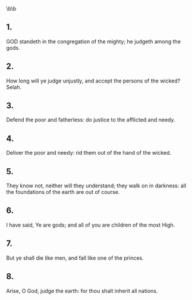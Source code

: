 \b\b
## 1.
GOD standeth in the congregation of the mighty; he judgeth among the gods.
## 2.
How long will ye judge unjustly, and accept the persons of the wicked?  Selah.
## 3.
Defend the poor and fatherless: do justice to the afflicted and needy.
## 4.
Deliver the poor and needy: rid them out of the hand of the wicked.
## 5.
They know not, neither will they understand; they walk on in darkness: all the foundations of the earth are out of course.
## 6.
I have said, Ye are gods; and all of you are children of the most High.
## 7.
But ye shall die like men, and fall like one of the princes.
## 8.
Arise, O God, judge the earth: for thou shalt inherit all nations.
